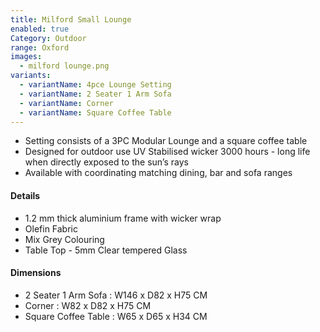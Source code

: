 ```yaml
---
title: Milford Small Lounge
enabled: true
Category: Outdoor
range: Oxford
images:
  - milford lounge.png
variants:
  - variantName: 4pce Lounge Setting
  - variantName: 2 Seater 1 Arm Sofa
  - variantName: Corner
  - variantName: Square Coffee Table
---
```

* Setting consists of a 3PC Modular Lounge and a square coffee table
* Designed for outdoor use UV Stabilised wicker 3000 hours  - long life when directly exposed to the sun’s rays
* Available with coordinating matching dining, bar and sofa ranges

#### Details

* 1.2 mm thick aluminium frame with wicker wrap
* Olefin Fabric
* Mix Grey Colouring
* Table Top - 5mm Clear tempered Glass


#### Dimensions

* 2 Seater 1 Arm Sofa : W146 x D82 x H75 CM
* Corner : W82 x D82 x H75 CM
* Square Coffee Table : W65 x D65 x H34 CM

